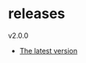 # releases

v2.0.0

* [The latest version](https://github.com/inkdropapp/releases/releases/latest)

